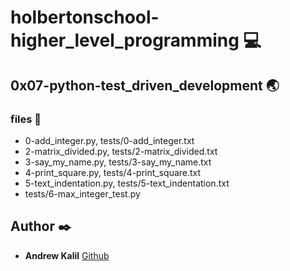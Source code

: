 # holbertonschool-higher_level_programming :computer:

## 0x07-python-test_driven_development :earth_asia:
### files :page_facing_up:
 * 0-add_integer.py, tests/0-add_integer.txt
 * 2-matrix_divided.py, tests/2-matrix_divided.txt
 * 3-say_my_name.py, tests/3-say_my_name.txt
 * 4-print_square.py, tests/4-print_square.txt
 * 5-text_indentation.py, tests/5-text_indentation.txt
 * tests/6-max_integer_test.py


## Author :black_nib:
* **Andrew Kalil** [Github](https://github.com/AndrewKalil)
